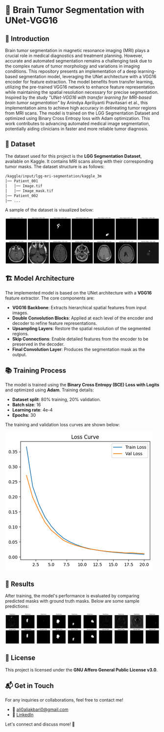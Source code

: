 # 🧠 Brain Tumor Segmentation with UNet-VGG16

## 📌 Introduction  
Brain tumor segmentation in magnetic resonance imaging (MRI) plays a crucial role in medical diagnostics and treatment planning. However, accurate and automated segmentation remains a challenging task due to the complex nature of tumor morphology and variations in imaging conditions. This repository presents an implementation of a deep learning-based segmentation model, leveraging the UNet architecture with a VGG16 encoder for feature extraction. The model benefits from transfer learning, utilizing the pre-trained VGG16 network to enhance feature representation while maintaining the spatial resolution necessary for precise segmentation. Inspired by the study *"UNet-VGG16 with transfer learning for MRI-based brain tumor segmentation"* by Anindya Apriliyanti Pravitasari et al., this implementation aims to achieve high accuracy in delineating tumor regions from MRI scans. The model is trained on the LGG Segmentation Dataset and optimized using Binary Cross Entropy loss with Adam optimization. This work contributes to advancing automated medical image segmentation, potentially aiding clinicians in faster and more reliable tumor diagnosis.  

## 📂 Dataset
The dataset used for this project is the **LGG Segmentation Dataset**, available on Kaggle. It contains MRI scans along with their corresponding tumor masks. The dataset structure is as follows:

```
/kaggle/input/lgg-mri-segmentation/kaggle_3m
│── Patient_001
│   │── Image.tif
│   │── Image_mask.tif
│── Patient_002
│── ...
```

A sample of the dataset is visualized below:

![Dataset Sample](/Images/dataset.png)

## 🏗️ Model Architecture
The implemented model is based on the UNet architecture with a **VGG16** feature extractor. The core components are:

- **VGG16 Backbone**: Extracts hierarchical spatial features from input images.
- **Double Convolution Blocks**: Applied at each level of the encoder and decoder to refine feature representations.
- **Upsampling Layers**: Restore the spatial resolution of the segmented regions.
- **Skip Connections**: Enable detailed features from the encoder to be preserved in the decoder.
- **Final Convolution Layer**: Produces the segmentation mask as the output.

## 📚 Training Process
The model is trained using the **Binary Cross Entropy (BCE) Loss with Logits** and optimized using **Adam**. Training details:

- **Dataset split**: 80% training, 20% validation.
- **Batch size**: 16
- **Learning rate**: 4e-4
- **Epochs**: 30

The training and validation loss curves are shown below:

![Loss Curve](/Images/plot.png)

## 🎯 Results
After training, the model's performance is evaluated by comparing predicted masks with ground truth masks. Below are some sample predictions:

![Sample Predictions](/Images/pred.png)

## 📜 License
This project is licensed under the **GNU Affero General Public License v3.0**.

## 📬 Get in Touch
For any inquiries or collaborations, feel free to contact me!

- 📧 [ali0aliakbari0@gmail.com](mailto:ali0aliakbari0@gmail.com)
- 🔗 [LinkedIn](http://linkedin.com/in/ali-aliakbari-602227167)  

Let's connect and discuss more! 🚀

